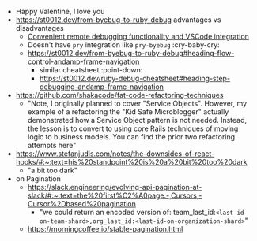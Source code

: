 - Happy Valentine, I love you
- https://st0012.dev/from-byebug-to-ruby-debug advantages vs disadvantages
	- [Convenient remote debugging functionality and VSCode integration](https://st0012.dev/from-byebug-to-ruby-debug#heading-remote-debugging)
	- Doesn't have `pry` integration like `pry-byebug` :cry-baby-cry:
	- https://st0012.dev/from-byebug-to-ruby-debug#heading-flow-control-andamp-frame-navigation
		- similar cheatsheet :point-down:
		- https://st0012.dev/ruby-debug-cheatsheet#heading-step-debugging-andamp-frame-navigation
- https://github.com/shakacode/fat-code-refactoring-techniques
	- "Note, I originally planned to cover "Service Objects". However, my example of a refactoring the "Kid Safe Microblogger" actually demonstrated how a Service Object pattern is not needed. Instead, the lesson is to convert to using core Rails techniques of moving logic to business models. You can find the prior two refactoring attempts here"
- https://www.stefanjudis.com/notes/the-downsides-of-react-hooks/#:~:text=his%20standpoint%20is%20a%20bit%20too%20dark
	- "a bit too dark"
- on Pagination
	- https://slack.engineering/evolving-api-pagination-at-slack/#:~:text=the%20first%C2%A0page.-,Cursors,-Cursor%2Dbased%20pagination 
		- "we could return an encoded version of: team_last_id:`<last-id-on-team-shard>,org_last_id:<last-id-on-organization-shard>`"
	- https://morningcoffee.io/stable-pagination.html
